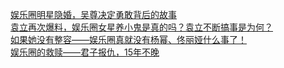   
[娱乐圈明星隐婚，吴尊决定勇敢背后的故事](http://www.dianyue.me/archives/704/g5qbz8floimapcwb/)  
[袁立再次爆料，娱乐圈女星养小鬼是真的吗？袁立不断搞事是为何？](http://www.dianyue.me/archives/060/z4kg7mksfh6wdqjl/)  
[如果她没有整容——娱乐圈真就没有杨幂、佟丽娅什么事了！](http://www.dianyue.me/archives/731/s05yswvqja7e8mfp/)  
[娱乐圈的救赎——君子报仇，15年不晚](http://www.dianyue.me/archives/352/fhn21hhmvepvuwfg/)